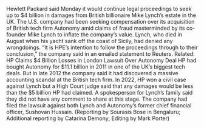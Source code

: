 Hewlett Packard said Monday it would continue legal proceedings to seek up to $4 billion in damages from British billionaire Mike Lynch’s estate in the UK.
The U.S. company had been seeking compensation over its acquisition of British tech firm Autonomy amid claims of fraud masterminded by its co-founder Mike Lynch to inflate the company’s value.
Lynch, who died in August when his yacht sank off the coast of Sicily, had denied any wrongdoings.
“It is HPE’s intention to follow the proceedings through to their conclusion,” the company said in an emailed statement to Reuters.
Related: HP Claims $4 Billion Losses in London Lawsuit Over Autonomy Deal
HP had bought Autonomy for $11.1 billion in 2011 in one of the UK’s biggest tech deals. But in late 2012 the company said it had discovered a massive accounting scandal at the British tech firm.
In 2022, HP won a civil case against Lynch but a High Court judge said that any damages would be less than the $5 billion HP had claimed.
A spokesperson for Lynch’s family said they did not have any comment to share at this stage.
The company had filed the lawsuit against both Lynch and Autonomy’s former chief financial officer, Sushovan Hussain.
(Reporting by Sourasis Bose in Bengaluru; Additional reporting by Catarina Demony; Editing by Mark Porter)